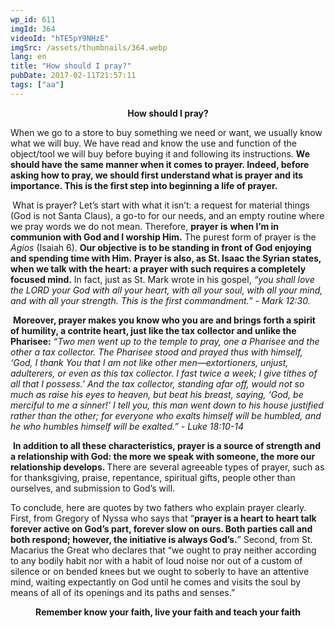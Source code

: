 ```yaml
---
wp_id: 611
imgId: 364
videoId: "hTE5pY9NHzE"
imgSrc: /assets/thumbnails/364.webp
lang: en
title: "How should I pray?"
pubDate: 2017-02-11T21:57:11
tags: ["aa"]
---
```


<p style="text-align: center;"><strong>How should I pray?</strong></p>
<p style="text-align: left;">When we go to a store to buy something we need or want, we usually know what we will buy. We have read and know the use and function of the object/tool we will buy before buying it and following its instructions. <strong>We should have </strong><strong>the same manner when it comes to prayer. Indeed, before asking how to pray, we should first understand what is prayer and its importance. This is the first step into beginning a life of prayer.</strong></p>
<p><strong> </strong>What is prayer? Let’s start with what it isn’t: a request for material things (God is not Santa Claus), a go-to for our needs, and an empty routine where we pray words we do not mean. Therefore, <strong>prayer is</strong> <strong>when I’m in communion with God and I worship Him.</strong> The purest form of prayer is the <em>Agios </em>(Isaiah 6). <strong>Our objective is to be standing in front of God enjoying and spending time with Him.</strong> <strong>Prayer is also, as St. Isaac the Syrian states, when we talk with the heart: a prayer with such requires a completely focused mind.</strong> In fact, just as St. Mark wrote in his gospel, <em>“you shall love the LORD your God with all your heart, with all your soul, with all your mind, and with all your strength. This is the first commandment.” - Mark 12:30. </em></p>
<p><em> </em><strong>Moreover, prayer makes you know who you are and brings forth a spirit of humility, a contrite heart, just like the tax collector and unlike the Pharisee:</strong> <em>“Two men went up to the temple to pray, one a Pharisee and the other a tax collector. The Pharisee stood and prayed thus with himself, ‘God, I thank You that I am not like other men—extortioners, unjust, adulterers, or even as this tax collector. I fast twice a week; I give tithes of all that I possess.’ And the tax collector, standing afar off, would not so much as raise his eyes to heaven, but beat his breast, saying, ‘God, be merciful to me a sinner!’ I tell you, this man went down to his house justified rather than the other; for everyone who exalts himself will be humbled, and he who humbles himself will be exalted.” - Luke 18:10-14</em></p>
<p><em> </em><strong>In addition to all these characteristics, prayer is a source of strength and a relationship with God: the more we speak with someone, the more our relationship develops. </strong>There are several agreeable types of prayer, such as for thanksgiving, praise, repentance, spiritual gifts, people other than ourselves, and submission to God’s will.</p>
<p>To conclude, here are quotes by two fathers who explain prayer clearly. First, from Gregory of Nyssa who says that “<strong>prayer is a heart to heart talk forever active on God’s part, forever slow on ours. Both parties call and both respond; however, the initiative is always God’s.</strong>” Second, from St. Macarius the Great who declares that “we ought to pray neither according to any bodily habit nor with a habit of loud noise nor out of a custom of silence or on bended knees but we ought to soberly to have an attentive mind, waiting expectantly on God until he comes and visits the soul by means of all of its openings and its paths and senses.”</p>
<p style="text-align: center;"><strong>Remember know your faith, live your faith and teach your faith</strong></p>
